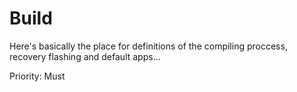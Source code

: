 Build
===========================

Here's basically the place for definitions of the compiling proccess, recovery flashing and default apps...


Priority: Must
